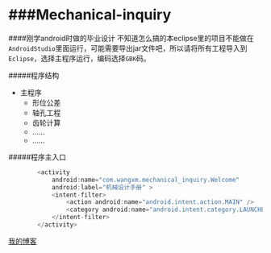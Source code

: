 ###Mechanical-inquiry
==================

####刚学android时做的毕业设计
不知道怎么搞的本eclipse里的项目不能做在`AndroidStudio`里面运行，可能需要导出jar文件吧，所以请将所有工程导入到`Eclipse`，选择主程序运行，编码选择`GBK`码。<br>

#####程序结构
* 主程序
    * 形位公差
    * 轴孔工程
    * 齿轮计算
    * ......
    * ......
   


#####程序主入口<br>
```java
        <activity
            android:name="com.wangxm.mechanical_inquiry.Welcome"
            android:label="机械设计手册" >
            <intent-filter>
                <action android:name="android.intent.action.MAIN" />
                <category android:name="android.intent.category.LAUNCHER" />
            </intent-filter>
        </activity>
```
[我的博客](http://peoce.info "Poece'Blog")
